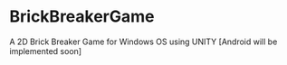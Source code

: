 # BrickBreakerGame
A 2D Brick Breaker Game for Windows OS using UNITY
[Android will be implemented soon]
